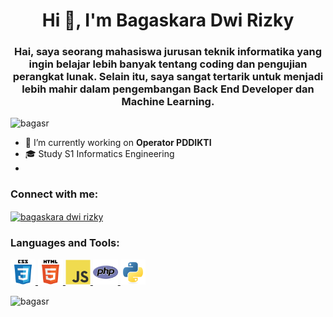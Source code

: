 <h1 align="center">Hi 👋, I'm Bagaskara Dwi Rizky</h1>
<h3 align="center">Hai, saya seorang mahasiswa jurusan teknik informatika yang ingin belajar lebih banyak tentang coding dan pengujian perangkat lunak. Selain itu, saya sangat tertarik untuk menjadi lebih mahir dalam pengembangan Back End Developer dan Machine Learning.</h3>

<p align="left"> <img src="https://komarev.com/ghpvc/?username=bagasr&label=Profile%20views&color=0e75b6&style=flat" alt="bagasr" /> </p>

- 🔭 I’m currently working on **Operator PDDIKTI**
- 🎓 Study S1 Informatics Engineering
- 

<h3 align="left">Connect with me:</h3>
<p align="left">
<a href="https://www.linkedin.com/in/bagaskara-dwi-rizky-67b39a235/" target="blank"><img align="center" src="https://raw.githubusercontent.com/rahuldkjain/github-profile-readme-generator/master/src/images/icons/Social/linked-in-alt.svg" alt="bagaskara dwi rizky" height="30" width="40" /></a>
</p>

<h3 align="left">Languages and Tools:</h3>
<p align="left"> <a href="https://www.w3schools.com/css/" target="_blank" rel="noreferrer"> <img src="https://raw.githubusercontent.com/devicons/devicon/master/icons/css3/css3-original-wordmark.svg" alt="css3" width="40" height="40"/> </a> <a href="https://www.w3.org/html/" target="_blank" rel="noreferrer"> <img src="https://raw.githubusercontent.com/devicons/devicon/master/icons/html5/html5-original-wordmark.svg" alt="html5" width="40" height="40"/> </a> <a href="https://developer.mozilla.org/en-US/docs/Web/JavaScript" target="_blank" rel="noreferrer"> <img src="https://raw.githubusercontent.com/devicons/devicon/master/icons/javascript/javascript-original.svg" alt="javascript" width="40" height="40"/> </a> <a href="https://www.php.net" target="_blank" rel="noreferrer"> <img src="https://raw.githubusercontent.com/devicons/devicon/master/icons/php/php-original.svg" alt="php" width="40" height="40"/> </a> <a href="https://www.python.org" target="_blank" rel="noreferrer"> <img src="https://raw.githubusercontent.com/devicons/devicon/master/icons/python/python-original.svg" alt="python" width="40" height="40"/> </a> </p>

<p><img align="center" src="https://github-readme-stats.vercel.app/api/top-langs?username=bagasr&show_icons=true&locale=en&layout=compact" alt="bagasr" /></p>
